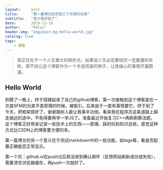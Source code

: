 ```yaml
---
layout:     post
title:      "第一篇博文纪念我三个月来的动荡"
subtitle:   "至少我开始了"
date:       2019-11-16
author:     "Felix"
header-img: "img/post-bg-hello-world.jpg"
catalog: true
tags:
    - 随笔
---
```



>我正在处于一个人生重大的转折点，如果说人生必定要经历一定数量的失败，那不妨让这个博客作为一个半途而废的例子，让我操心的事情尽量圆满。

## Hello World

折腾了一晚上，终于搭建起来了自己的github博客，第一次接触到这个博客是在一次查SFM的光束平差原理的时候，被吸引。后来由于一直有事情要忙，终于到了今天，把框架搭好了，谢谢栽树人能让我事半功倍。看来我在程序员这条道路上越走越远的途中，不免得要再学一学JS了。准备最近开始复习C++再刷刷算法题，这个博客正好用来记录一些技术上的东西——原理、踩的坑和知识总结，感觉这种方式比CSDN上的博客要方便的多。

第一篇博文的另一个意义在于测试markdown中的一些功能，如tags等，看是否配置正确能否正常显示。

第一个坑：github.oi在push过后若没收到确认邮件（反馈网站刷新成功或失败），需要清空浏览器缓存，再push一次就好了。
